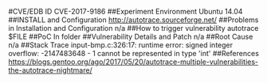 #CVE/EDB ID
CVE-2017-9186
##Experiment Environment
Ubuntu 14.04
##INSTALL and Configuration
http://autotrace.sourceforge.net/
##Problems in Installation and Configuration
n/a
##How to trigger vulnerability
autotrace $FILE
##PoC
In folder
##Vulnerability Details and Patch
n/a
##Root Cause
n/a
##Stack Trace
input-bmp.c:326:17: runtime error: signed integer overflow: -2147483648 - 1 cannot be represented in type 'int'
##References
https://blogs.gentoo.org/ago/2017/05/20/autotrace-multiple-vulnerabilities-the-autotrace-nightmare/